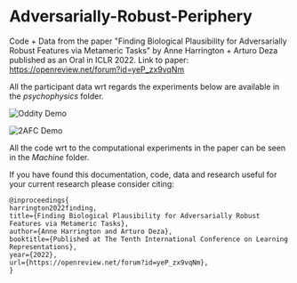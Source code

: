 # Adversarially-Robust-Periphery
Code + Data from the paper "Finding Biological Plausibility for Adversarially Robust Features via Metameric Tasks" by Anne Harrington + Arturo Deza published as an Oral in ICLR 2022. Link to paper: https://openreview.net/forum?id=yeP_zx9vqNm

All the participant data wrt regards the experiments below are available in the *psychophysics* folder.

![Oddity Demo](https://github.com/ArturoDeza/Adversarially-Robust-Periphery/blob/main/Demo_Gifs/Oddity_Demo.gif)

![2AFC Demo](https://github.com/ArturoDeza/Adversarially-Robust-Periphery/blob/main/Demo_Gifs/2AFC_Demo.gif)

All the code wrt to the computational experiments in the paper can be seen in the *Machine* folder.

If you have found this documentation, code, data and research useful for your current research please consider citing:

```
@inproceedings{
harrington2022finding,
title={Finding Biological Plausibility for Adversarially Robust Features via Metameric Tasks},
author={Anne Harrington and Arturo Deza},
booktitle={Published at The Tenth International Conference on Learning Representations},
year={2022},
url={https://openreview.net/forum?id=yeP_zx9vqNm},
}
```
